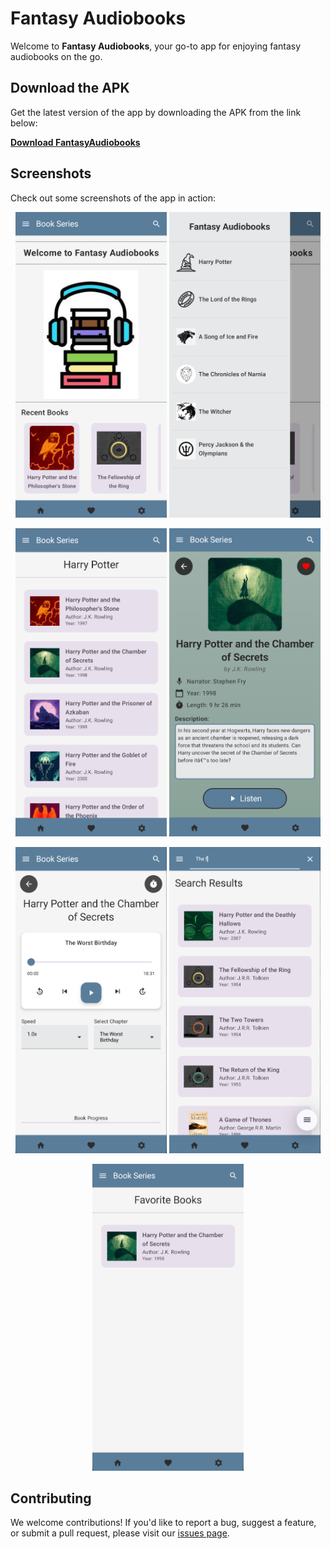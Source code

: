 # Fantasy Audiobooks

Welcome to **Fantasy Audiobooks**, your go-to app for enjoying fantasy audiobooks on the go.

## Download the APK

Get the latest version of the app by downloading the APK from the link below:

[**Download FantasyAudiobooks**](https://github.com/Daniel6702/HPAudioBooks/releases)

## Screenshots

Check out some screenshots of the app in action:

<p align="center">
  <img src="https://github.com/Daniel6702/HPAudioBooks/blob/FantasyAudiobooks/screenshots/screenshot1.PNG" width="48%"/>
  <img src="https://github.com/Daniel6702/HPAudioBooks/blob/FantasyAudiobooks/screenshots/screenshot2.PNG" width="48%"/>
</p>

<p align="center">
  <img src="https://github.com/Daniel6702/HPAudioBooks/blob/FantasyAudiobooks/screenshots/screenshot3.PNG" width="48%"/>
  <img src="https://github.com/Daniel6702/HPAudioBooks/blob/FantasyAudiobooks/screenshots/screenshot4.PNG" width="48%"/>
</p>

<p align="center">
  <img src="https://github.com/Daniel6702/HPAudioBooks/blob/FantasyAudiobooks/screenshots/screenshot5.PNG" width="48%"/>
  <img src="https://github.com/Daniel6702/HPAudioBooks/blob/FantasyAudiobooks/screenshots/screenshot6.PNG" width="48%"/>
</p>

<p align="center">
  <img src="https://github.com/Daniel6702/HPAudioBooks/blob/FantasyAudiobooks/screenshots/screenshot7.PNG" width="48%"/>
</p>

## Contributing

We welcome contributions! If you'd like to report a bug, suggest a feature, or submit a pull request, please visit our [issues page](https://github.com/Daniel6702/HPAudioBooks/issues).
